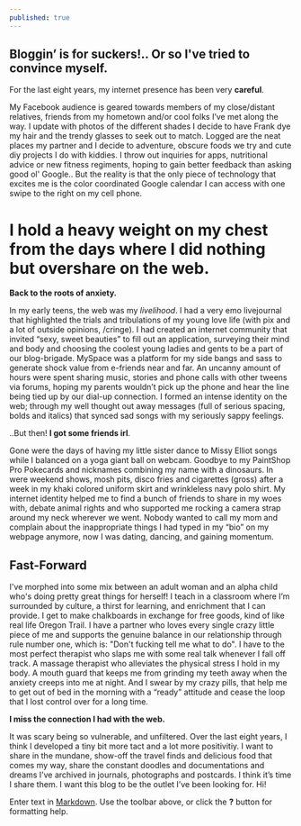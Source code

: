 ```yaml
---
published: true
---
```

## Bloggin’ is for suckers!.. Or so I've tried to convince myself. ##

For the last eight years, my internet presence has been very **careful**. 

My Facebook audience is geared towards members of my close/distant relatives, friends from my hometown and/or cool folks I’ve met along the way. I update with photos of the different shades I decide to have Frank dye my hair and the trendy glasses to seek out to match. Logged are the neat places my partner and I decide to adventure, obscure foods we try and cute diy projects I do with kiddies. I throw out inquiries for apps, nutritional advice or new fitness regiments, hoping to gain better feedback than asking good ol' Google.. But the reality is that the only piece of technology that excites me is the color coordinated Google calendar I can access with one swipe to the right on my cell phone.

# I hold a heavy weight on my chest from the days where I did nothing but overshare on the web. #

**Back to the roots of anxiety.**

In my early teens, the web was my _livelihood_. I had a very emo livejournal that highlighted the trials and tribulations of my young love life (with pix and a lot of outside opinions, /cringe). I had created an internet community that invited “sexy, sweet beauties” to fill out an application, surveying their mind and body and choosing the coolest young ladies and gents to be a part of our blog-brigade. MySpace was a platform for my side bangs and sass to generate shock value from e-friends near and far. An uncanny amount of hours were spent sharing music, stories and phone calls with other tweens via forums, hoping my parents wouldn’t pick up the phone and hear the line being tied up by our dial-up connection. I formed an intense identity on the web; through my well thought out away messages (full of serious spacing, bolds and italics) that synced sad songs with my seriously sappy feelings. 

..But then! **I got some friends irl**.

Gone were the days of having my little sister dance to Missy Elliot songs while I balanced on a yoga giant ball on webcam. Goodbye to my PaintShop Pro Pokecards and nicknames combining my name with a dinosaurs. In were weekend shows, mosh pits, disco fries and cigarettes (gross) after a week in my khaki colored uniform skirt and wrinkleless navy polo shirt. My internet identity helped me to find a bunch of friends to share in my woes with, debate animal rights and who supported me rocking a camera strap around my neck wherever we went. Nobody wanted to call my mom and complain about the inappropriate things I had typed in my “bio” on my webpage anymore, now I was dating, dancing, and gaining momentum.

## Fast-Forward ##

I've morphed into some mix between an adult woman and an alpha child who's doing pretty great things for herself! I teach in a classroom where I’m surrounded by culture, a thirst for learning, and enrichment that I can provide. I get to make chalkboards in exchange for free goods, kind of like real life Oregon Trail. I have a partner who loves every single crazy little piece of me and supports the genuine balance in our relationship through rule number one, which is: "Don't fucking tell me what to do". I have to the most perfect therapist who slaps me with some real talk whenever I fall off track. A massage therapist who alleviates the physical stress I hold in my body. A mouth guard that keeps me from grinding my teeth away when the anxiety creeps into me at night. And I swear by my crazy pills, that help me to get out of bed in the morning with a “ready” attitude and cease the loop that I lost control over for a long time.

**I miss the connection I had with the web.**

It was scary being so vulnerable, and unfiltered. Over the last eight years, I think I developed a tiny bit more tact and a lot more positivitiy. I want to share in the mundane, show-off the travel finds and delicious food that comes my way, share the constant doodles and documentations and dreams I’ve archived in journals, photographs and postcards. I think it’s time I share them. I want this blog to be the outlet I’ve been looking for. Hi!


Enter text in [Markdown](http://daringfireball.net/projects/markdown/). Use the toolbar above, or click the **?** button for formatting help.
